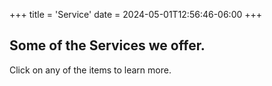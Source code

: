 +++
title = 'Service'
date = 2024-05-01T12:56:46-06:00
+++

## Some of the Services we offer.

Click on any of the items to learn more.